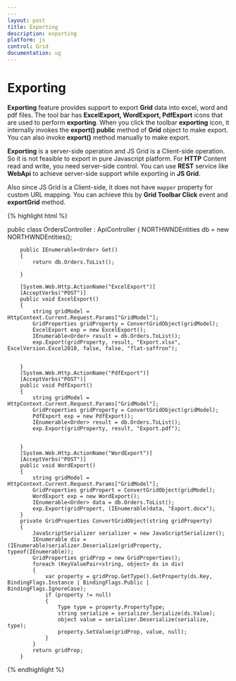 ```yaml
---
---
layout: post
title: Exporting
description: exporting
platform: js
control: Grid
documentation: ug
---
```


# Exporting

**Exporting** feature provides support to export **Grid** data into excel, word and pdf files. The tool bar has **ExcelExport, WordExport, PdfExport** icons that are used to perform **exporting**. When you click the toolbar **exporting** icon, it internally invokes the **export() public** method of **Grid** object to make export. You can also invoke **export()** method manually to make export.


**Exporting** is a server-side operation and JS Grid is a Client-side operation. So it is not feasible to export in pure Javascript platform. For **HTTP** Content read and write, you need server-side control. You can use **REST** service like **WebApi** to achieve server-side support while exporting in **JS Grid**.

Also since JS Grid is a Client-side, it does not have `mapper` property for custom URL mapping. You can achieve this by **Grid Toolbar Click** event and **exportGrid** method.

{% highlight html %}


   <div id="Grid"></div>
<script type="text/javascript">
  $(function () {
      $("#Grid").ejGrid({
          dataSource: ej.DataManager({ url: "/api/Orders/", offline: true ,adaptor:”WebApiAdaptor”}),
          allowPaging: true,
          allowSorting: true,
          toolbarSettings: { showToolbar: true, toolbarItems: [ej.Grid.ToolBarItems.ExcelExport, ej.Grid.ToolBarItems.WordExport,
               ej.Grid.ToolBarItems.PdfExport] },

          columns: [
                  { field: "OrderID", headerText: "Order ID", width: 75 , textAlign: ej.TextAlign.Right },
                  { field: "CustomerID", headerText: "Customer ID", width: 80 },
                  { field: "EmployeeID", headerText: "Employee ID", width: 75, textAlign: ej.TextAlign.Right },
                  { field: "Freight", width: 75, format: "{0:C}", textAlign: ej.TextAlign.Right },
                  { field: "OrderDate", headerText: "Order Date", width: 80, format: "{0:MM/dd/yyyy}", textAlign: ej.TextAlign.Right },
                  { field: "ShipCity", headerText: "Ship City", width: 110 }
          ],
          toolbarClick: function (e) {
              this.exportGrid = this["export"];
              if (e.itemName == "Excel Export") {
                  this.exportGrid('/api/Orders/ExcelExport')
                  e.cancel = true;
              }
              else if (e.itemName == "Word Export") {
                  this.exportGrid('/api/Orders/WordExport')
                  e.cancel = true;
              }
              else if (e.itemName == "PDF Export") {
                  this.exportGrid('/api/Orders/PdfExport')
                  e.cancel = true;
              }
          },
      });
  });
</script>

public class OrdersController : ApiController
    {
        NORTHWNDEntities db = new NORTHWNDEntities();

        public IEnumerable<Order> Get()
        {
            return db.Orders.ToList();

        }

        [System.Web.Http.ActionName("ExcelExport")]
        [AcceptVerbs("POST")]
        public void ExcelExport()
        {
            string gridModel = HttpContext.Current.Request.Params["GridModel"];
            GridProperties gridProperty = ConvertGridObject(gridModel);
            ExcelExport exp = new ExcelExport();
            IEnumerable<Order> result = db.Orders.ToList();
            exp.Export(gridProperty, result, "Export.xlsx", ExcelVersion.Excel2010, false, false, "flat-saffron");


        }
        [System.Web.Http.ActionName("PdfExport")]
        [AcceptVerbs("POST")]
        public void PdfExport()
        {
            string gridModel = HttpContext.Current.Request.Params["GridModel"];
            GridProperties gridProperty = ConvertGridObject(gridModel);
            PdfExport exp = new PdfExport();
            IEnumerable<Order> result = db.Orders.ToList();
            exp.Export(gridProperty, result, "Export.pdf");


        }
        [System.Web.Http.ActionName("WordExport")]
        [AcceptVerbs("POST")]
        public void WordExport()
        {
            string gridModel = HttpContext.Current.Request.Params["GridModel"];
            GridProperties gridPropert = ConvertGridObject(gridModel);
            WordExport exp = new WordExport();
            IEnumerable<Order> data = db.Orders.ToList();
            exp.Export(gridPropert, (IEnumerable)data, "Export.docx");
        }
        private GridProperties ConvertGridObject(string gridProperty)
        {
            JavaScriptSerializer serializer = new JavaScriptSerializer();
            IEnumerable div = (IEnumerable)serializer.Deserialize(gridProperty, typeof(IEnumerable));
            GridProperties gridProp = new GridProperties();
            foreach (KeyValuePair<string, object> ds in div)
            {
                var property = gridProp.GetType().GetProperty(ds.Key, BindingFlags.Instance | BindingFlags.Public | BindingFlags.IgnoreCase);
                if (property != null)
                {
                    Type type = property.PropertyType;
                    string serialize = serializer.Serialize(ds.Value);
                    object value = serializer.Deserialize(serialize, type);
                    property.SetValue(gridProp, value, null);
                }
            }
            return gridProp;
        }


{% endhighlight %}




